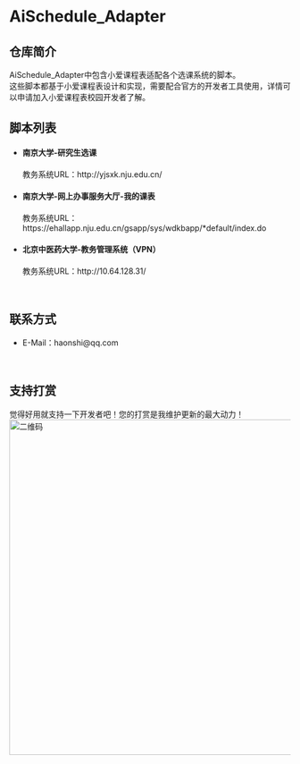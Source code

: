 <h1>AiSchedule_Adapter</h1>

<h2>仓库简介</h2>

<p>
AiSchedule_Adapter中包含小爱课程表适配各个选课系统的脚本。</br>
这些脚本都基于小爱课程表设计和实现，需要配合官方的开发者工具使用，详情可以申请加入小爱课程表校园开发者了解。</br>
</p>

<h2>脚本列表</h2>
<ul>
  <li>
  <h4>南京大学-研究生选课</h4>
  教务系统URL：http://yjsxk.nju.edu.cn/
  </li>
  <li>
  <h4>南京大学-网上办事服务大厅-我的课表</h4>
  教务系统URL：https://ehallapp.nju.edu.cn/gsapp/sys/wdkbapp/*default/index.do
  </li>
  <li>
  <h4>北京中医药大学-教务管理系统（VPN）</h4>
  教务系统URL：http://10.64.128.31/
  </li>
</ul>
<br />

<h2>联系方式</h2>
<ul>
  <li>E-Mail：haonshi@qq.com</li>
</ul>
<br />

<h2>支持打赏</h2>
觉得好用就支持一下开发者吧！您的打赏是我维护更新的最大动力！
<img src="https://i.loli.net/2020/01/09/5aoFgD1qVWnrOHp.png" alt="二维码" width="600">
